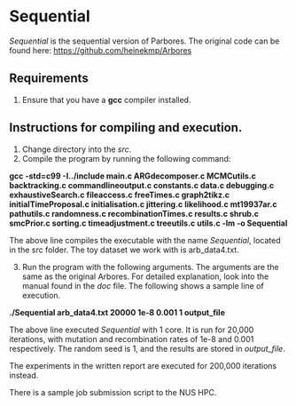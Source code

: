 # Sequential

*Sequential* is the sequential version of Parbores. The original code can be found here:
https://github.com/heinekmp/Arbores

## Requirements

1. Ensure that you have a **gcc** compiler installed.

## Instructions for compiling and execution.

1. Change directory into the *src*.
2. Compile the program by running the following command: 

**gcc -std=c99 -I../include main.c ARGdecomposer.c MCMCutils.c backtracking.c commandlineoutput.c constants.c data.c debugging.c exhaustiveSearch.c fileaccess.c freeTimes.c graph2tikz.c initialTimeProposal.c initialisation.c jittering.c likelihood.c mt19937ar.c pathutils.c randomness.c recombinationTimes.c results.c shrub.c smcPrior.c sorting.c timeadjustment.c treeutils.c utils.c -lm -o Sequential**

The above line compiles the executable with the name *Sequential*, located in the src folder. The toy dataset we work with is arb_data4.txt.

3. Run the program with the following arguments. The arguments are the same as the original Arbores. For detailed explanation, look into the manual found in the *doc* file. The following shows a sample line of execution.

**./Sequential arb_data4.txt 20000 1e-8 0.001 1 output_file**

The above line executed *Sequential* with 1 core. It is run for 20,000 iterations, with mutation and recombination rates of 1e-8 and 0.001 respectively. The random seed is 1, and the results are stored in *output_file*. 

The experiments in the written report are executed for 200,000 iterations instead.

There is a sample job submission script to the NUS HPC.
